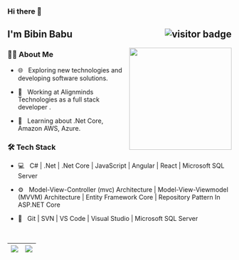 ### Hi there 👋


<h2> I'm Bibin Babu <img align='right' src="https://visitor-badge.laobi.icu/badge?page_id=hareendranmg.hareendranmg&style=flat-square" alt="visitor badge"/> </h2>

<img src="https://raw.githubusercontent.com/MicaelliMedeiros/micaellimedeiros/master/image/computer-illustration.png" width="230" align='right'>

<h3> 🧑‍💻 About Me </h3>



- 🌐 &nbsp; Exploring new technologies and developing software solutions.

- 💼 &nbsp; Working at Alignminds Technologies as a full stack developer .

- 🌱 &nbsp; Learning about .Net Core, Amazon AWS, Azure.


<h3>🛠 Tech Stack</h3>


- 💻 &nbsp; C# | .Net | .Net Core | JavaScript | Angular | React | Microsoft SQL Server

- ⚙️ &nbsp; Model-View-Controller (mvc) Architecture | Model-View-Viewmodel (MVVM) Architecture  | Entity Framework Core | Repository Pattern In ASP.NET Core

- 🔧 &nbsp; Git | SVN | VS Code | Visual Studio | Microsoft SQL Server


<br/>

<div>

![](https://github-readme-stats.vercel.app/api?username=BibinBabu1198&show_icons=true&count_private=true&hide=issues) | ![](https://github-readme-stats.vercel.app/api/top-langs/?username=BibinBabu1198&layout=compact)
----------------------------------------------------------------------------------------------------------------------------- | --------------------------------------------------------------------------------------------------------

</div>
<br/>

